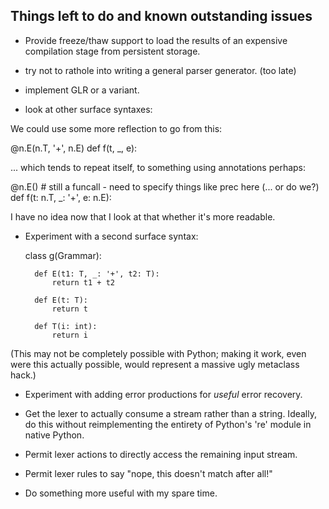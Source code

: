 Things left to do and known outstanding issues
----------------------------------------------

- Provide freeze/thaw support to load the results of an
  expensive compilation stage from persistent storage.

- try not to rathole into writing a general parser generator.
  (too late)

- implement GLR or a variant.

- look at other surface syntaxes:

We could use some more reflection to go from this:

@n.E(n.T, '+', n.E)
def f(t, _, e):

... which tends to repeat itself, to something using annotations perhaps:

@n.E()   # still a funcall - need to specify things like prec here
(... or do we?)
def f(t: n.T, _: '+', e: n.E):

I have no idea now that I look at that whether it's more readable.

- Experiment with a second surface syntax:

    class g(Grammar):

        def E(t1: T, _: '+', t2: T):
            return t1 + t2

        def E(t: T):
            return t

        def T(i: int):
            return i

(This may not be completely possible with Python; making it work, even
were this actually possible, would represent a massive ugly metaclass
hack.)

- Experiment with adding error productions for _useful_ error
  recovery.

- Get the lexer to actually consume a stream rather than a string.
  Ideally, do this without reimplementing the entirety of Python's
  're' module in native Python.

- Permit lexer actions to directly access the remaining input stream.

- Permit lexer rules to say "nope, this doesn't match after all!"

- Do something more useful with my spare time.
